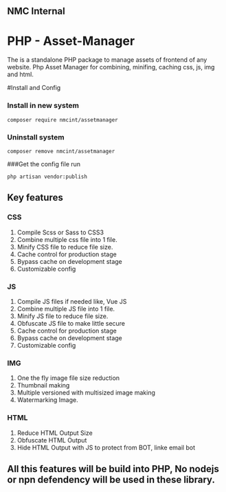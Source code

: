 ## NMC Internal
# PHP - Asset-Manager

The is a standalone PHP package to manage assets of frontend of any website.
Php Asset Manager for combining, minifing, caching css, js, img and html.

#Install and Config
### Install in new system
```
composer require nmcint/assetmanager
```

### Uninstall system
```text
composer remove nmcint/assetmanager
```

###Get the config file
run
```text
php artisan vendor:publish
```

## Key features 
### CSS
1. Compile Scss or Sass to CSS3
2. Combine multiple css file into 1 file.
3. Minify CSS file to reduce file size.
4. Cache control for production stage
5. Bypass cache on development stage
6. Customizable config
### JS
1. Compile JS files if needed like, Vue JS
2. Combine multiple JS file into 1 file.
3. Minify JS file to reduce file size.
4. Obfuscate JS file to make little secure
5. Cache control for production stage
5. Bypass cache on development stage
6. Customizable config
### IMG
1. One the fly image file size reduction
2. Thumbnail making
3. Multiple versioned with multisized image making
4. Watermarking Image.
### HTML
1. Reduce HTML Output Size
2. Obfuscate HTML Output
3. Hide HTML Output with JS to protect from BOT, linke email bot

## All this features will be build into PHP, No nodejs or npn defendency will be used in these library.
